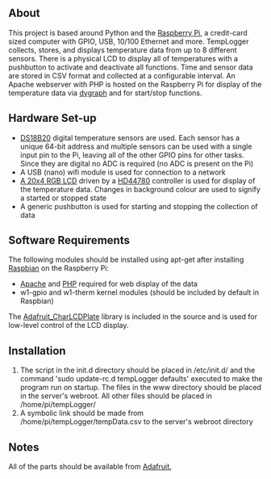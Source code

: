 <h2>About</h2>
This project is based around Python and the <a href="http://en.wikipedia.org/wiki/Raspberry_Pi">Raspberry Pi</a>, a credit-card sized computer with GPIO, USB, 10/100 Ethernet and more. TempLogger collects, stores, and displays temperature data from up to 8 different sensors. There is a physical LCD to display all of temperatures with a pushbutton to activate and deactivate all functions. Time and sensor data are stored in CSV format and collected at a configurable interval. An Apache webserver with PHP is hosted on the Raspberry Pi for display of the temperature data via <a href="http://dygraphs.com/">dygraph</a> and for start/stop functions.

<h2>Hardware Set-up</h2>
<ul>
	<li><a href="http://datasheets.maximintegrated.com/en/ds/DS18B20.pdf">DS18B20</a> digital temperature sensors are used. Each sensor has a unique 64-bit address and multiple sensors can be used with a single input pin to the Pi, leaving all of the other GPIO pins for other tasks. Since they are digital no ADC is required (no ADC is present on the Pi)</li>
	<li>A USB (nano) wifi module is used for connection to a network</li>
	<li><a href="http://www.adafruit.com/products/499">A 20x4 RGB LCD</a> driven by a <a href="http://www.adafruit.com/datasheets/HD44780.pdf">HD44780</a> controller is used for display of the temperature data. Changes in background colour are used to signify a started or stopped state</li>
	<li>A generic pushbutton is used for starting and stopping the collection of data</li>
</ul>

<h2>Software Requirements</h2>
The following modules should be installed using apt-get after installing <a href="http://www.raspbian.org/">Raspbian</a> on the Raspberry Pi:
<ul>
	<li><a href="http://httpd.apache.org/">Apache</a> and <a href="http://php.net/">PHP</a> required for web display of the data</li>
	<li>w1-gpio and w1-therm kernel modules (should be included by default in Raspbian)</li>
</ul>
The <a href="https://github.com/adafruit/Adafruit-Raspberry-Pi-Python-Code/tree/master/Adafruit_CharLCDPlate">Adafruit_CharLCDPlate</a> library is included in the source and is used for low-level control of the LCD display.
<h2 id="Installation"><div class="anchor">Installation</div></h2>
<ol>
	<li>The script in the init.d directory should be placed in /etc/init.d/ and the command 'sudo update-rc.d tempLogger defaults' executed to make the program run on startup. The files in the www directory should be placed in the server's webroot. All other files should be placed in /home/pi/tempLogger/</li>
	<li>A symbolic link should be made from /home/pi/tempLogger/tempData.csv to the server's webroot directory</li>
</ol>
<h2>Notes</h2>
All of the parts should be available from <a href="http://www.adafruit.com">Adafruit.</a>